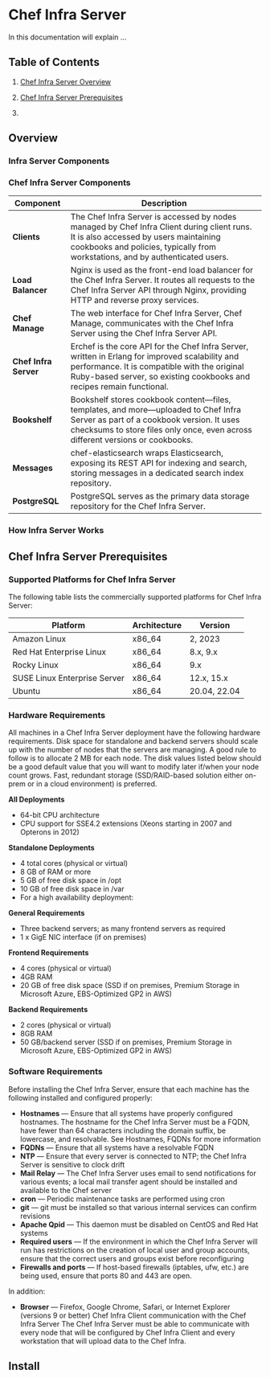 # Chef Infra Server

In this documentation will explain ... 

## Table of Contents

1. [Chef Infra Server Overview](#overview)

2. [Chef Infra Server Prerequisites](#chef-infra-server-prerequisites)

3. 

## Overview

### Infra Server Components

### Chef Infra Server Components

| Component         | Description                                                                                                                                                                                                 |
|-------------------|-------------------------------------------------------------------------------------------------------------------------------------------------------------------------------------------------------------|
| **Clients**       | The Chef Infra Server is accessed by nodes managed by Chef Infra Client during client runs. It is also accessed by users maintaining cookbooks and policies, typically from workstations, and by authenticated users. |
| **Load Balancer** | Nginx is used as the front-end load balancer for the Chef Infra Server. It routes all requests to the Chef Infra Server API through Nginx, providing HTTP and reverse proxy services.                         |
| **Chef Manage**   | The web interface for Chef Infra Server, Chef Manage, communicates with the Chef Infra Server using the Chef Infra Server API.                                                                                |
| **Chef Infra Server** | Erchef is the core API for the Chef Infra Server, written in Erlang for improved scalability and performance. It is compatible with the original Ruby-based server, so existing cookbooks and recipes remain functional.|
| **Bookshelf**     | Bookshelf stores cookbook content—files, templates, and more—uploaded to Chef Infra Server as part of a cookbook version. It uses checksums to store files only once, even across different versions or cookbooks.|
| **Messages**      | chef-elasticsearch wraps Elasticsearch, exposing its REST API for indexing and search, storing messages in a dedicated search index repository.                                                               |
| **PostgreSQL**    | PostgreSQL serves as the primary data storage repository for the Chef Infra Server.                                                                                                                           |


### How Infra Server Works

## Chef Infra Server Prerequisites

### Supported Platforms for Chef Infra Server

The following table lists the commercially supported platforms for Chef Infra Server:

| Platform                         | Architecture | Version            |
|----------------------------------|--------------|--------------------|
| Amazon Linux                     | x86_64       | 2, 2023            |
| Red Hat Enterprise Linux         | x86_64       | 8.x, 9.x           |
| Rocky Linux                      | x86_64       | 9.x                |
| SUSE Linux Enterprise Server     | x86_64       | 12.x, 15.x         |
| Ubuntu                           | x86_64       | 20.04, 22.04       |

### Hardware Requirements

All machines in a Chef Infra Server deployment have the following hardware requirements. Disk space for standalone and backend servers should scale up with the number of nodes that the servers are managing. A good rule to follow is to allocate 2 MB for each node. The disk values listed below should be a good default value that you will want to modify later if/when your node count grows. Fast, redundant storage (SSD/RAID-based solution either on-prem or in a cloud environment) is preferred.

**All Deployments**

- 64-bit CPU architecture
- CPU support for SSE4.2 extensions (Xeons starting in 2007 and Opterons in 2012)

**Standalone Deployments**

- 4 total cores (physical or virtual)
- 8 GB of RAM or more
- 5 GB of free disk space in /opt
- 10 GB of free disk space in /var
- For a high availability deployment:

**General Requirements**

- Three backend servers; as many frontend servers as required
- 1 x GigE NIC interface (if on premises)

**Frontend Requirements**

- 4 cores (physical or virtual)
- 4GB RAM
- 20 GB of free disk space (SSD if on premises, Premium Storage in Microsoft Azure, EBS-Optimized GP2 in AWS)

**Backend Requirements**

- 2 cores (physical or virtual)
- 8GB RAM
- 50 GB/backend server (SSD if on premises, Premium Storage in Microsoft Azure, EBS-Optimized GP2 in AWS)

### Software Requirements

Before installing the Chef Infra Server, ensure that each machine has the following installed and configured properly:

- **Hostnames** — Ensure that all systems have properly configured hostnames. The hostname for the Chef Infra Server must be a FQDN, have fewer than 64 characters including the domain suffix, be lowercase, and resolvable. See Hostnames, FQDNs for more information
- **FQDNs** — Ensure that all systems have a resolvable FQDN
- **NTP** — Ensure that every server is connected to NTP; the Chef Infra Server is sensitive to clock drift
- **Mail Relay** — The Chef Infra Server uses email to send notifications for various events; a local mail transfer agent should be installed and available to the Chef server
- **cron** — Periodic maintenance tasks are performed using cron
- **git** — git must be installed so that various internal services can confirm revisions
- **Apache Qpid** — This daemon must be disabled on CentOS and Red Hat systems
- **Required users** — If the environment in which the Chef Infra Server will run has restrictions on the creation of local user and group accounts, ensure that the correct users and groups exist before reconfiguring
- **Firewalls and ports** — If host-based firewalls (iptables, ufw, etc.) are being used, ensure that ports 80 and 443 are open.

In addition:

- **Browser** — Firefox, Google Chrome, Safari, or Internet Explorer (versions 9 or better)
Chef Infra Client communication with the Chef Infra Server The Chef Infra Server must be able to communicate with every node that will be configured by Chef Infra Client and every workstation that will upload data to the Chef Infra.


## Install
